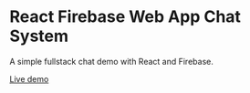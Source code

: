 # React Firebase Web App Chat System

A simple fullstack chat demo with React and Firebase.

[Live demo](https://nceochat.web.app/)
